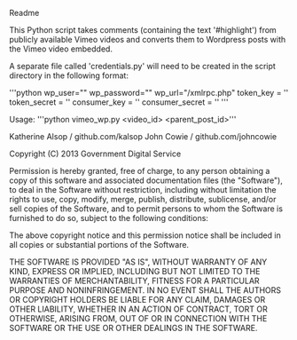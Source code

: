 Readme

This Python script takes comments (containing the text '#highlight') from publicly available Vimeo videos and converts them to Wordpress posts with the Vimeo video embedded. 

A separate file called 'credentials.py' will need to be created in the script directory in the following format:

'''python
wp_user="<Wordpress username>"
wp_password="<Wordpress password>"
wp_url="<Wordpress URL>/xmlrpc.php"
token_key = '<Vimeo API token key>'
token_secret = '<Vimeo API token secret>'
consumer_key = '<Vimeo API consumer key>'
consumer_secret = '<Vimeo API consumer secret>'
'''

Usage: '''python vimeo_wp.py <video_id> <parent_post_id>'''


Katherine Alsop / github.com/kalsop
John Cowie / github.com/johncowie

Copyright (C) 2013 Government Digital Service

Permission is hereby granted, free of charge, to any person obtaining a copy of this software and associated documentation files (the "Software"), to deal in the Software without restriction, including without limitation the rights to use, copy, modify, merge, publish, distribute, sublicense, and/or sell copies of the Software, and to permit persons to whom the Software is furnished to do so, subject to the following conditions:

The above copyright notice and this permission notice shall be included in all copies or substantial portions of the Software.

THE SOFTWARE IS PROVIDED "AS IS", WITHOUT WARRANTY OF ANY KIND, EXPRESS OR IMPLIED, INCLUDING BUT NOT LIMITED TO THE WARRANTIES OF MERCHANTABILITY, FITNESS FOR A PARTICULAR PURPOSE AND NONINFRINGEMENT. IN NO EVENT SHALL THE AUTHORS OR COPYRIGHT HOLDERS BE LIABLE FOR ANY CLAIM, DAMAGES OR OTHER LIABILITY, WHETHER IN AN ACTION OF CONTRACT, TORT OR OTHERWISE, ARISING FROM, OUT OF OR IN CONNECTION WITH THE SOFTWARE OR THE USE OR OTHER DEALINGS IN THE SOFTWARE.




